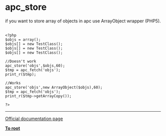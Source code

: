 # apc_store



if you want to store array of objects in apc use ArrayObject wrapper (PHP5).<br><br>

```
<?php
$objs = array();
$objs[] = new TestClass();
$objs[] = new TestClass();
$objs[] = new TestClass();

//Doesn't work
apc_store('objs',$objs,60);
$tmp = apc_fetch('objs'); 
print_r($tmp);

//Works
apc_store('objs',new ArrayObject($objs),60);
$tmp = apc_fetch('objs'); 
print_r($tmp->getArrayCopy());

?>
```
  

---

[Official documentation page](https://www.php.net/manual/en/function.apc-store.php)

**[To root](/README.md)**